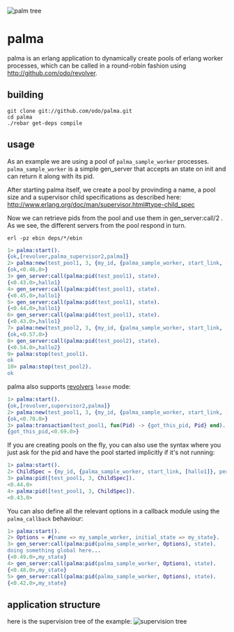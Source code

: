 ![palm tree](https://raw.githubusercontent.com/odo/palma/e1b776c94a944ce4ac056458e9292ec112919617/doc/palm_tree.png "palm tree")

# palma


palma is an erlang application to dynamically create pools of erlang worker processes, which can be called in a round-robin fashion using http://github.com/odo/revolver.

## building

```
git clone git://github.com/odo/palma.git
cd palma
./rebar get-deps compile
```

## usage

As an example we are using a pool of `palma_sample_worker` processes. `palma_sample_worker` is a simple gen_server that accepts an state on init and can return it along with its pid.

After starting palma itself, we create a pool by provinding a name, a pool size and a supervisor child specifications as described here: http://www.erlang.org/doc/man/supervisor.html#type-child_spec

Now we can retrieve pids from the pool and use them in gen_server:call/2 .
As we see, the different servers from the pool respond in turn.

`erl -pz ebin deps/*/ebin`

```erlang
1> palma:start().
{ok,[revolver,palma_supervisor2,palma]}
2> palma:new(test_pool1, 3, {my_id, {palma_sample_worker, start_link, [hallo1]}, permanent, 1000, worker, [palma_sample_worker]}).
{ok,<0.46.0>}
3> gen_server:call(palma:pid(test_pool1), state).
{<0.43.0>,hallo1}
4> gen_server:call(palma:pid(test_pool1), state).
{<0.45.0>,hallo1}
5> gen_server:call(palma:pid(test_pool1), state).
{<0.44.0>,hallo1}
6> gen_server:call(palma:pid(test_pool1), state).
{<0.43.0>,hallo1}
7> palma:new(test_pool2, 3, {my_id, {palma_sample_worker, start_link, [hallo2]}, permanent, 1000, worker, [palma_sample_worker]}).
{ok,<0.57.0>}
8> gen_server:call(palma:pid(test_pool2), state).
{<0.54.0>,hallo2}
9> palma:stop(test_pool1).
ok
10> palma:stop(test_pool2).
ok
```

palma also supports [revolvers](https://github.com/odo/revolver) `lease` mode:

```erlang
1> palma:start().
{ok,[revolver,supervisor2,palma]}
2> palma:new(test_pool1, 3, {my_id, {palma_sample_worker, start_link, [hallo1]}, permanent, 1000, worker, [palma_sample_worker]}, 1000, #{max_message_queue_length => lease}).
{ok,<0.70.0>}
3> palma:transaction(test_pool1, fun(Pid) -> {got_this_pid, Pid} end).
{got_this_pid,<0.69.0>}
```

If you are creating pools on the fly, you can also use the syntax where you just ask for the pid and have the pool started implicitly if it's not running:

```erlang
1> palma:start().
2> ChildSpec = {my_id, {palma_sample_worker, start_link, [hallo1]}, permanent, 1000, worker, [palma_sample_worker]}.
3> palma:pid([test_pool1, 3, ChildSpec]).
<0.44.0>
4> palma:pid([test_pool1, 3, ChildSpec]).
<0.43.0>
```

You can also define all the relevant options in a callback module using the `palma_callback` behaviour:

```erlang
1> palma:start().
2> Options = #{name => my_sample_worker, initial_state => my_state}.
3> gen_server:call(palma:pid(palma_sample_worker, Options), state).
doing something global here...
{<0.49.0>,my_state}
4> gen_server:call(palma:pid(palma_sample_worker, Options), state).
{<0.48.0>,my_state}
5> gen_server:call(palma:pid(palma_sample_worker, Options), state).
{<0.42.0>,my_state}
```

## application structure

here is the supervision tree of the example:
![supervision tree](../master/doc/palma_tree.png?raw=true "supervision tree")
